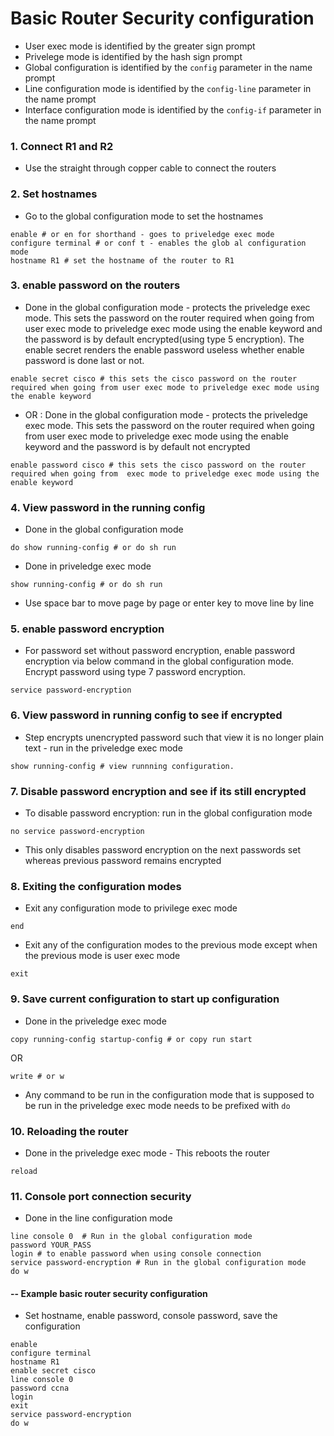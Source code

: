 # Basic Router Security configuration 
- User exec mode is identified by the greater sign prompt
- Privelege mode is identified by the hash sign prompt
- Global configuration is identified by the ```config``` parameter in the name prompt
- Line configuration mode is identified by the ```config-line``` parameter in the name prompt
- Interface configuration mode is identified by the ```config-if``` parameter in the name prompt
### 1. Connect R1 and R2  	
 - Use the straight through copper cable to connect the routers
### 2. Set hostnames
- Go to the global configuration mode to set the hostnames
```shell
enable # or en for shorthand - goes to priveledge exec mode
configure terminal # or conf t - enables the glob al configuration mode
hostname R1 # set the hostname of the router to R1
```
### 3. enable password on the routers
- Done in the global configuration mode - protects the priveledge exec mode. This sets the password on the router required when going from user exec mode to priveledge exec mode using the enable keyword and the password is by default encrypted(using type 5 encryption). The enable secret renders the enable password useless whether enable password is done last or not.
```shell
enable secret cisco # this sets the cisco password on the router required when going from user exec mode to priveledge exec mode using the enable keyword
```
- OR :  Done in the global configuration mode - protects the priveledge exec mode. This sets the password on the router required when going from user exec mode to priveledge exec mode using the enable keyword and the password is by default not encrypted
```shell
enable password cisco # this sets the cisco password on the router required when going from  exec mode to priveledge exec mode using the enable keyword
```
### 4. View password in the running config
- Done in the global configuration mode
```shell
do show running-config # or do sh run 
```
- Done in priveledge exec mode
```shell
show running-config # or do sh run
```
- Use space bar to move page by page or enter key to move line by line
### 5. enable password encryption
- For password set without password encryption, enable password encryption via below command in the global configuration mode. Encrypt password using type 7 password encryption.
```shell
service password-encryption
```
### 6. View password in running config to see if encrypted
- Step encrypts unencrypted password such that view it is no longer plain text - run in the priveledge exec mode
```shell
show running-config # view runnning configuration.
```
### 7. Disable password encryption and see if its still encrypted
- To disable password encryption: run in the global configuration mode
```shell
no service password-encryption
```
- This only disables password encryption on the next passwords set whereas previous password remains encrypted
### 8. Exiting the configuration modes
- Exit any configuration mode to privilege exec mode
```shell
end
```
- Exit any of the configuration modes to the previous mode except when the previous mode is user exec mode
```shel
exit
```
### 9. Save current configuration to start up configuration
- Done in the priveledge exec mode
```shell
copy running-config startup-config # or copy run start
```
OR
```shell
write # or w
```
- Any command to be run in the configuration mode that is supposed to be run in the priveledge exec mode needs to be prefixed with ```do```
### 10. Reloading the router
- Done in the priveledge exec mode - This reboots the router
```shell
reload
```
### 11. Console port connection security
- Done in the line configuration mode
```shell
line console 0  # Run in the global configuration mode
password YOUR_PASS
login # to enable password when using console connection
service password-encryption # Run in the global configuration mode
do w
```

#### -- Example basic router security configuration
- Set hostname, enable password, console password, save the configuration
```shell
enable
configure terminal
hostname R1
enable secret cisco
line console 0
password ccna
login
exit
service password-encryption
do w
```